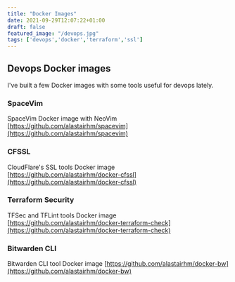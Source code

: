 ```yaml
---
title: "Docker Images"
date: 2021-09-29T12:07:22+01:00
draft: false
featured_image: "/devops.jpg"
tags: ['devops','docker','terraform','ssl']
---
```

## Devops Docker images

I've built a few Docker images with some tools useful for devops lately.

### SpaceVim

SpaceVim Docker image with NeoVim [https://github.com/alastairhm/spacevim](https://github.com/alastairhm/spacevim)

### CFSSL

CloudFlare's SSL tools Docker image [https://github.com/alastairhm/docker-cfssl](https://github.com/alastairhm/docker-cfssl)

### Terraform Security

TFSec and TFLint tools Docker image [https://github.com/alastairhm/docker-terraform-check](https://github.com/alastairhm/docker-terraform-check)

### Bitwarden CLI

Bitwarden CLI tool Docker image [https://github.com/alastairhm/docker-bw](https://github.com/alastairhm/docker-bw)


